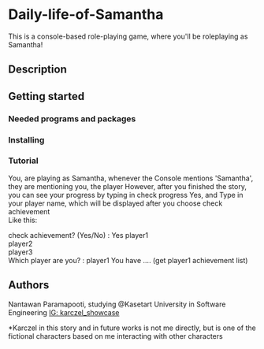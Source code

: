 # Daily-life-of-Samantha
 This is a console-based role-playing game, where you'll be roleplaying as Samantha!<br />

## Description


## Getting started
### Needed programs and packages


### Installing


### Tutorial

You, are playing as Samantha, whenever the Console mentions 'Samantha', they are mentioning you, the player
However, after you finished the story, you can see your progress by typing
in check progress Yes, and Type in your player name, which will be displayed after you choose check achievement<br />
Like this:

check achievement? (Yes/No) : Yes
player1 <br />
player2 <br />
player3 <br />
Which player are you? : player1
You have .... (get player1 achievement list)

## Authors
Nantawan Paramapooti, studying @Kasetart University in Software Engineering
[IG: karczel_showcase](https://www.instagram.com/karczel_showcase/)

*Karczel in this story and in future works is not me directly, but is one of the fictional characters based on me interacting with other characters<br />

